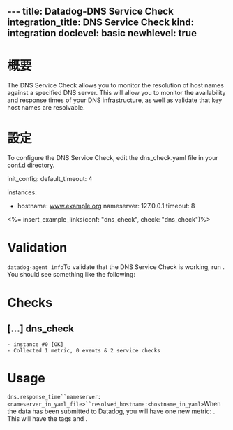 --- title: Datadog-DNS Service Check integration_title: DNS Service Check kind: integration doclevel: basic
newhlevel: true
---

# 概要

The DNS Service Check allows you to monitor the resolution of host names against a specified DNS server. This will allow you to monitor the availability and response times of your DNS infrastructure, as well as validate that key host names are resolvable.

# 設定

To configure the DNS Service Check, edit the dns_check.yaml file in your conf.d directory.

init_config:
  default_timeout: 4

instances:
  - hostname: www.example.org
    nameserver: 127.0.0.1
    timeout: 8

<%= insert_example_links(conf: "dns_check", check: "dns_check")%>

# Validation

`datadog-agent info`To validate that the DNS Service Check is working, run . You should see something like the following:

Checks
======

  [...]
  dns_check
  ---------
    - instance #0 [OK]
    - Collected 1 metric, 0 events & 2 service checks

# Usage

`dns.response_time``nameserver:<nameserver_in_yaml_file>``resolved_hostname:<hostname_in_yaml>`When the data has been submitted to Datadog, you will have one new metric: . This will have the tags  and .
